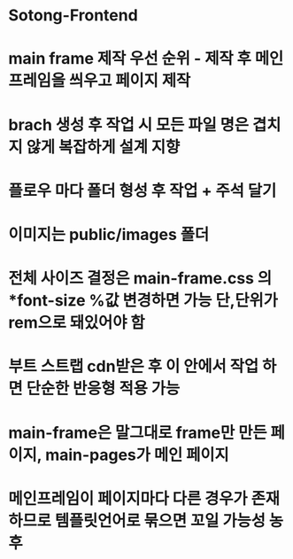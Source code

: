# Sotong-Frontend

# main frame 제작 우선 순위 - 제작 후 메인 프레임을 씌우고 페이지 제작

# brach 생성 후 작업 시 모든 파일 명은 겹치지 않게 복잡하게 설계 지향
# 플로우 마다 폴더 형성 후 작업 + 주석 달기
# 이미지는 public/images 폴더

# 전체 사이즈 결정은 main-frame.css 의 *font-size %값 변경하면 가능 단,단위가 rem으로 돼있어야 함

# <div class="container-fluid"> 부트 스트랩 cdn받은 후 이 안에서 작업 하면 단순한 반응형 적용 가능

# main-frame은 말그대로 frame만 만든 페이지, main-pages가 메인 페이지

# 메인프레임이 페이지마다 다른 경우가 존재하므로 템플릿언어로 묶으면 꼬일 가능성 농후